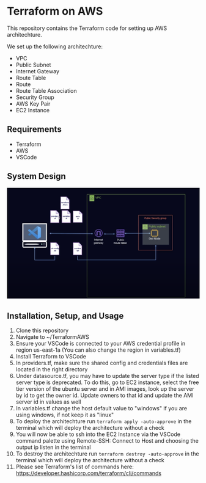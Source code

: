 # Terraform on AWS

This repository contains the Terraform code for setting up AWS architechture.

We set up the following architechture:
- VPC
- Public Subnet
- Internet Gateway
- Route Table
- Route
- Route Table Association
- Security Group
- AWS Key Pair
- EC2 Instance

## Requirements
- Terraform
- AWS
- VSCode

## System Design
![System Design.png](System%20Design.png)

## Installation, Setup, and Usage
1. Clone this repository
2. Navigate to ~/TerraformAWS
3. Ensure your VSCode is connected to your AWS credential profile in region us-east-1a (You can also change the region in variables.tf)
4. Install Terraform to VSCode
5. In providers.tf, make sure the shared config and credentials files are located in the right directory
6. Under datasource.tf, you may have to update the server type if the listed server type is deprecated.
   To do this, go to EC2 instance, select the free tier version of the ubuntu server and in AMI images, look up the server by id to get the owner id.
   Update owners to that id and update the AMI server id in values as well
7. In variables.tf change the host default value to "windows" if you are using windows, if not keep it as "linux"
8. To deploy the architechture run `terraform apply -auto-approve` in the terminal which will deploy the architecture without a check
9. You will now be able to ssh into the EC2 Instance via the VSCode command palette using Remote-SSH: Connect to Host and choosing the output ip listen in the terminal
10. To destroy the architechture run `terraform destroy -auto-approve` in the terminal which will deploy the architecture without a check
11. Please see Terraform's list of commands here: https://developer.hashicorp.com/terraform/cli/commands
